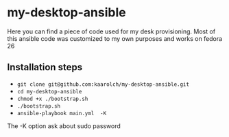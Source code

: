 # my-desktop-ansible
Here you can find a piece of code used for my desk provisioning.
Most of this ansible code was customized to my own purposes and works on fedora 26

## Installation steps

* ``` git clone git@github.com:kaarolch/my-desktop-ansible.git ```
* ``` cd my-desktop-ansible ```
* ``` chmod +x ./bootstrap.sh ```
* ``` ./bootstrap.sh ```
* ``` ansible-playbook main.yml  -K ```

The -K option ask about sudo password
